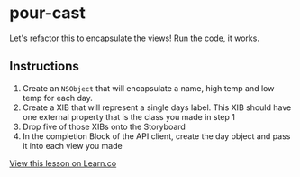 


# pour-cast

Let's refactor this to encapsulate the views! Run the code, it works.

## Instructions

  1. Create an `NSObject` that will encapsulate a name, high temp and low temp for each day.
  2. Create a XIB that will represent a single days label. This XIB should have one external property that is the class you made in step 1
  3. Drop five of those XIBs onto the Storyboard
  4. In the completion Block of the API client, create the day object and pass it into each view you made

<a href='https://learn.co/lessons/pour-cast' data-visibility='hidden'>View this lesson on Learn.co</a>
